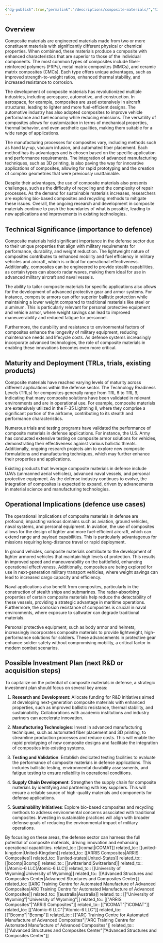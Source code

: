 ```yaml
---
{"dg-publish":true,"permalink":"/descriptions/composite-materials/","title":"composite materials"}
---
```


## Overview
Composite materials are engineered materials made from two or more constituent materials with significantly different physical or chemical properties. When combined, these materials produce a composite with enhanced characteristics that are superior to those of the individual components. The most common types of composites include fiber-reinforced polymers (FRPs), metal matrix composites (MMCs), and ceramic matrix composites (CMCs). Each type offers unique advantages, such as improved strength-to-weight ratios, enhanced thermal stability, and increased resistance to corrosion.

The development of composite materials has revolutionized multiple industries, including aerospace, automotive, and construction. In aerospace, for example, composites are used extensively in aircraft structures, leading to lighter and more fuel-efficient designs. The automotive industry has also adopted composites to improve vehicle performance and fuel economy while reducing emissions. The versatility of composites allows for customization in terms of mechanical properties, thermal behavior, and even aesthetic qualities, making them suitable for a wide range of applications.

The manufacturing processes for composites vary, including methods such as hand lay-up, vacuum infusion, and automated fiber placement. Each method has its advantages and is chosen based on the specific application and performance requirements. The integration of advanced manufacturing techniques, such as 3D printing, is also paving the way for innovative applications of composites, allowing for rapid prototyping and the creation of complex geometries that were previously unattainable.

Despite their advantages, the use of composite materials also presents challenges, such as the difficulty of recycling and the complexity of repair processes. As the demand for sustainable materials increases, researchers are exploring bio-based composites and recycling methods to mitigate these issues. Overall, the ongoing research and development in composite materials continue to push the boundaries of what is possible, leading to new applications and improvements in existing technologies.

## Technical Significance (importance to defence)
Composite materials hold significant importance in the defense sector due to their unique properties that align with military requirements for performance, durability, and weight reduction. The lightweight nature of composites contributes to enhanced mobility and fuel efficiency in military vehicles and aircraft, which is critical for operational effectiveness. Additionally, composites can be engineered to provide stealth capabilities, as certain types can absorb radar waves, making them ideal for use in advanced military aircraft and naval vessels.

The ability to tailor composite materials for specific applications also allows for the development of advanced protective gear and armor systems. For instance, composite armors can offer superior ballistic protection while maintaining a lower weight compared to traditional materials like steel or aluminum. This is particularly relevant for personal protective equipment and vehicle armor, where weight savings can lead to improved maneuverability and reduced fatigue for personnel.

Furthermore, the durability and resistance to environmental factors of composites enhance the longevity of military equipment, reducing maintenance needs and lifecycle costs. As defense systems increasingly incorporate advanced technologies, the role of composite materials in enabling these innovations becomes even more critical.

## Maturity and Deployment (TRLs, trials, existing products)
Composite materials have reached varying levels of maturity across different applications within the defense sector. The Technology Readiness Levels (TRLs) for composites generally range from TRL 6 to TRL 9, indicating that many composite solutions have been validated in relevant environments and are in operational use. For example, composite materials are extensively utilized in the F-35 Lightning II, where they comprise a significant portion of the airframe, contributing to its stealth and performance characteristics.

Numerous trials and testing programs have validated the performance of composite materials in defense applications. For instance, the U.S. Army has conducted extensive testing on composite armor solutions for vehicles, demonstrating their effectiveness against various ballistic threats. Additionally, ongoing research projects aim to explore new composite formulations and manufacturing techniques, which may further enhance their properties and applications.

Existing products that leverage composite materials in defense include UAVs (unmanned aerial vehicles), advanced naval vessels, and personal protective equipment. As the defense industry continues to evolve, the integration of composites is expected to expand, driven by advancements in material science and manufacturing technologies.

## Operational Implications (defence use cases)
The operational implications of composite materials in defense are profound, impacting various domains such as aviation, ground vehicles, naval systems, and personal equipment. In aviation, the use of composites allows for the design of lighter and more fuel-efficient aircraft, which can extend range and payload capabilities. This is particularly advantageous for missions requiring long-distance travel or rapid deployment.

In ground vehicles, composite materials contribute to the development of lighter armored vehicles that maintain high levels of protection. This results in improved speed and maneuverability on the battlefield, enhancing operational effectiveness. Additionally, composites are being explored for use in next-generation military transport vehicles, where weight savings can lead to increased cargo capacity and efficiency.

Naval applications also benefit from composites, particularly in the construction of stealth ships and submarines. The radar-absorbing properties of certain composite materials help reduce the detectability of these vessels, providing a strategic advantage in maritime operations. Furthermore, the corrosion resistance of composites is crucial in naval environments, where exposure to saltwater can degrade traditional materials.

Personal protective equipment, such as body armor and helmets, increasingly incorporates composite materials to provide lightweight, high-performance solutions for soldiers. These advancements in protective gear enhance soldier safety without compromising mobility, a critical factor in modern combat scenarios.

## Possible Investment Plan (next R&D or acquisition steps)
To capitalize on the potential of composite materials in defense, a strategic investment plan should focus on several key areas:

1. **Research and Development**: Allocate funding for R&D initiatives aimed at developing next-generation composite materials with enhanced properties, such as improved ballistic resistance, thermal stability, and sustainability. Collaborations with academic institutions and industry partners can accelerate innovation.

2. **Manufacturing Technologies**: Invest in advanced manufacturing techniques, such as automated fiber placement and 3D printing, to streamline production processes and reduce costs. This will enable the rapid prototyping of new composite designs and facilitate the integration of composites into existing systems.

3. **Testing and Validation**: Establish dedicated testing facilities to evaluate the performance of composite materials in defense applications. This includes ballistic testing, environmental durability assessments, and fatigue testing to ensure reliability in operational conditions.

4. **Supply Chain Development**: Strengthen the supply chain for composite materials by identifying and partnering with key suppliers. This will ensure a reliable source of high-quality materials and components for defense applications.

5. **Sustainability Initiatives**: Explore bio-based composites and recycling methods to address environmental concerns associated with traditional composites. Investing in sustainable practices will align with broader defense goals of reducing the environmental impact of military operations.

By focusing on these areas, the defense sector can harness the full potential of composite materials, driving innovation and enhancing operational capabilities.
related_to:: [[icomat\|iCOMAT]]
related_to:: [[united-kingdom\|United-Kingdom]]
related_to:: [[ARRIS Composites\|ARRIS Composites]]
related_to:: [[united-states\|United-States]]
related_to:: [[bcomp\|Bcomp]]
related_to:: [[switzerland\|Switzerland]]
related_to:: [[Atomic-6 LLC\|Atomic-6 LLC]]
related_to:: [[University of Wyoming\|University of Wyoming]]
related_to:: [[Advanced Structures and Composites Center\|Advanced Structures and Composites Center]]
related_to:: [[ARC Training Centre for Automated Manufacture of Advanced Composites\|ARC Training Centre for Automated Manufacture of Advanced Composites]]
related_to:: [[australia\|Australia]]
related_to:: [["University of Wyoming"\|"University of Wyoming"]]
related_to:: [["ARRIS Composites"\|"ARRIS Composites"]]
related_to:: [["iCOMAT"\|"iCOMAT"]]
related_to:: [["Atomic-6 LLC"\|"Atomic-6 LLC"]]
related_to:: [["Bcomp"\|"Bcomp"]]
related_to:: [["ARC Training Centre for Automated Manufacture of Advanced Composites"\|"ARC Training Centre for Automated Manufacture of Advanced Composites"]]
related_to:: [["Advanced Structures and Composites Center"\|"Advanced Structures and Composites Center"]]
